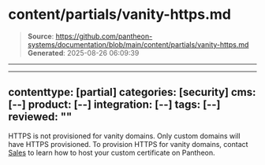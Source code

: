 # content/partials/vanity-https.md

> **Source**: https://github.com/pantheon-systems/documentation/blob/main/content/partials/vanity-https.md
> **Generated**: 2025-08-26 06:09:39

---

---
contenttype: [partial]
categories: [security]
cms: [--]
product: [--]
integration: [--]
tags: [--]
reviewed: ""
---

<Alert title="Note"  type="info" >

HTTPS is not provisioned for vanity domains. Only custom domains will have HTTPS provisioned. To provision HTTPS for vanity domains, contact [Sales](https://pantheon.io/contact-us) to learn how to host your custom certificate on Pantheon.

</Alert>